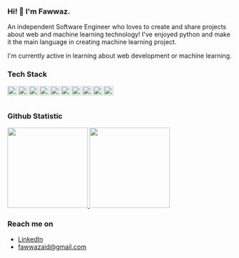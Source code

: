 ### Hi! 👋 I'm Fawwaz.

An independent Software Engineer who loves to create and share projects about web and machine learning technology! I've enjoyed python and make it the main language in creating machine learning project.

I'm currently active in learning about web development or machine learning.

<!-- 
- 🔭 I’m currently working on <a href=""></a>
- 🌱 I’m currently learning about cloud technology for back-end apps
- 💬 Feel free to ask me about web development or machine learning
- 📫 How to reach me: 
- ⚡ Fun fact: 
-->


### Tech Stack
<a href="https://nextjs.org/">
  <img align="left" alt="Next.js" title="Next.js" width="21px" src="https://cdn.jsdelivr.net/gh/devicons/devicon/icons/nextjs/nextjs-original.svg" />
</a>
<a href="https://www.python.org/">
  <img align="left" alt="Python" title="Python" width="21px" src="https://cdn.jsdelivr.net/gh/devicons/devicon/icons/python/python-original.svg" />
</a>
<a href="https://flask.palletsprojects.com/">
  <img align="left" alt="Flask" title="Flask (Python Framework)" width="21px" src="https://cdn.jsdelivr.net/gh/devicons/devicon/icons/flask/flask-original.svg" />
</a>
<a href="https://jupyter.org/">
  <img align="left" alt="Jupyter Notebook" title="Jupyter Notebook" width="21px" src="https://cdn.jsdelivr.net/gh/devicons/devicon/icons/jupyter/jupyter-original.svg" />
</a>
<a href="https://www.docker.com/">
  <img align="left" alt="Docker" title="Docker" width="21px" src="https://cdn.jsdelivr.net/gh/devicons/devicon/icons/docker/docker-original.svg" />
</a>
<a href="https://airflow.apache.org/">
  <img align="left" alt="Apache Airflow" title="Apache Airflow" width="21px" src="https://cdn.jsdelivr.net/gh/devicons/devicon/icons/apacheairflow/apacheairflow-original.svg" />
</a>
<a href="https://railway.app/">
  <img align="left" alt="Railway" title="Railway" width="21px" src="https://railway.app/brand/logo-dark.svg" />
</a>
<a href="https://vercel.com/">
  <img align="left" alt="Vercel" title="Vercel" width="21px" src="https://cdn.jsdelivr.net/gh/devicons/devicon/icons/vercel/vercel-original.svg" />
</a>
<a href="#">
  <img align="left" alt="SQL" title="SQL" width="21px" src="https://cdn.jsdelivr.net/gh/devicons/devicon/icons/mysql/mysql-original.svg" />
</a>
<a href="https://supabase.com/">
  <img align="left" alt="Supabase" title="Supabase" width="21px" src="https://cdn.jsdelivr.net/gh/devicons/devicon/icons/supabase/supabase-original.svg" />
</a>

<br>
<br>


  
### Github Statistic
<p align="left">
<a href="https://github.com/fawwazaid">
  <img height="180em" src="https://github-readme-stats-eight-theta.vercel.app/api?username=fawwazaid&show_icons=true&theme=algolia&include_all_commits=true&count_private=true"/>
  <img height="180em" src="https://github-readme-stats-eight-theta.vercel.app/api/top-langs/?username=fawwazaid&layout=compact&langs_count=8&theme=algolia"/>
</a>
</p>

### Reach me on
- <a href="https://linkedin.com/in/fawwazaid/">LinkedIn</a>
- fawwazaid@gmail.com
  
